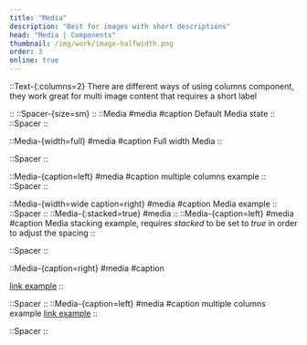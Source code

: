 ```yaml
---
title: "Media"
description: "Best for images with short descriptions"
head: "Media | Components"
thumbnail: /img/work/image-halfwidth.png
order: 3
online: true
---
```


::Text-{:columns=2}
There are different ways of using columns component, they work great for multi image content that requires a short label

::
::Spacer-{size=sm}
::
::Media
#media
<display alt="project image" src="/img/full_size_169.png" :src-width=4000 :src-height=2250> </display>
#caption
Default Media state
::
::Spacer
::

::Media-{width=full}
#media
<display alt="project image" src="/img/full_size_169.png" :src-width=4000 :src-height=2250> </display>
#caption
Full width Media
::

::Spacer
::

::Media-{caption=left}
#media
<display alt="project image" src="/img/half_size_169.png" :src-width=2000 :src-height=2250> </display>
<display alt="project image" src="/img/half_size_169.png" :src-width=2000 :src-height=2250></display>
<display alt="project image" src="/img/half_size_169.png" :src-width=2000 :src-height=2250></display>
#caption
multiple columns example
::
::Spacer
::

::Media-{width=wide caption=right}
#media
<display alt="project image" src="/img/half_size_169.png" :src-width=2000 :src-height=2250> </display>
<display alt="project image" src="/img/half_size_169.png" :src-width=2000 :src-height=2250 ></display>
<display alt="project image" src="/img/half_size_169.png" :src-width=2000 :src-height=2250></display>
<display alt="project image" src="/img/half_size_169.png" :src-width=2000 :src-height=2250></display>
#caption
Media example
::
::Spacer
::
::Media-{:stacked=true}
#media
<display alt="project image" src="/img/half_size_169.png" :src-width=2000 :src-height=2250> </display>
<display alt="project image" src="/img/half_size_169.png" :src-width=2000 :src-height=2250></display>
<display alt="project image" src="/img/half_size_169.png" :src-width=2000 :src-height=2250></display>
<display alt="project image" src="/img/half_size_169.png" :src-width=2000 :src-height=2250></display>
<display alt="project image" src="/img/half_size_169.png" :src-width=2000 :src-height=2250></display>
::
::Media-{caption=left}
#media
<display alt="project image" src="/img/half_size_169.png" :src-width=2000 :src-height=2250> </display>
<display alt="project image" src="/img/half_size_169.png" :src-width=2000 :src-height=2250></display>
<display alt="project image" src="/img/half_size_169.png" :src-width=2000 :src-height=2250></display>
<display alt="project image" src="/img/half_size_169.png" :src-width=2000 :src-height=2250></display>
<display alt="project image" src="/img/half_size_169.png" :src-width=2000 :src-height=2250></display>
#caption
Media stacking example, requires *stacked* to be set to *true* in order to adjust the spacing
::


::Spacer
::

::Media-{caption=right}
#media
<display alt="project image" src="/img/half_size_169.png" :src-width=2000 :src-height=2250> </display>
<display alt="project image" src="/img/half_size_169.png" :src-width=2000 :src-height=2250></display>
#caption

[link example](https://google.com)
::

::Spacer
::
::Media-{caption=left}
#media
<display alt="project image" src="/img/half_size_169.png" :src-width=2000 :src-height=2250> </display>
<display alt="project image" src="/img/half_size_169.png" :src-width=2000 :src-height=2250></display>
#caption
multiple columns example
[link example](https://google.com)
::

::Spacer
::




  

